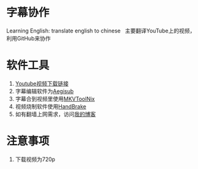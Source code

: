 # 字幕协作
Learning English: translate english to chinese  
主要翻译YouTube上的视频，利用GitHub来协作

# 软件工具
1. [Youtube视频下载链接](http://www.clipconverter.cc)
2. 字幕编辑软件为[Aegisub](http://www.aegisub.org/downloads/)
3. 字幕合到视频里使用[MKVToolNix](https://mkvtoolnix.download/downloads.html)
4. 视频烧制软件使用[HandBrake](https://handbrake.fr/downloads.php)
5. 如有翻墙上网需求，访问[我的博客](https://wuyu.xin/2017/03/11/fuck-gfw.html)

# 注意事项
1. 下载视频为720p

